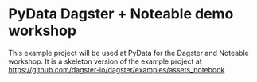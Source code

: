 # PyData Dagster + Noteable demo workshop

This example project will be used at PyData for the Dagster and Noteable workshop. It is a skeleton version of the example project at https://github.com/dagster-io/dagster/examples/assets_notebook
